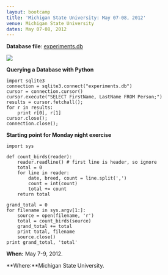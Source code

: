```yaml
---
layout: bootcamp
title: 'Michigan State University: May 07-08, 2012'
venue: Michigan State University
dates: May 07-08, 2012
---
```

**Database file**: [experiments.db](http://software-carpentry.org/experiments.db)

![](http://software-carpentry.org/3_0/db/database-tables.png)

**Querying a Database with Python**

    import sqlite3
    connection = sqlite3.connect("experiments.db")
    cursor = connection.cursor()
    cursor.execute("SELECT FirstName, LastName FROM Person;")
    results = cursor.fetchall();
    for r in results:
        print r[0], r[1]
    cursor.close();
    connection.close();

**Starting point for Monday night exercise**

    import sys

    def count_birds(reader):
        reader.readline() # first line is header, so ignore
        total = 0
        for line in reader:
            date, breed, count = line.split(',')
            count = int(count)
            total += count
        return total

    grand_total = 0
    for filename in sys.argv[1:]:
        source = open(filename, 'r')
        total = count_birds(source)
        grand_total += total
        print total, filename
        source.close()
    print grand_total, 'total'

**When:** May 7-9, 2012.

**Where:**Michigan State University.
